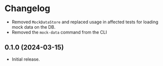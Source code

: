 # Changelog

* Removed `MockDataStore` and replaced usage in affected tests for loading mock
  data on the DB.
* Removed the `mock-data` command from the CLI

## 0.1.0 (2024-03-15)

* Initial release.
